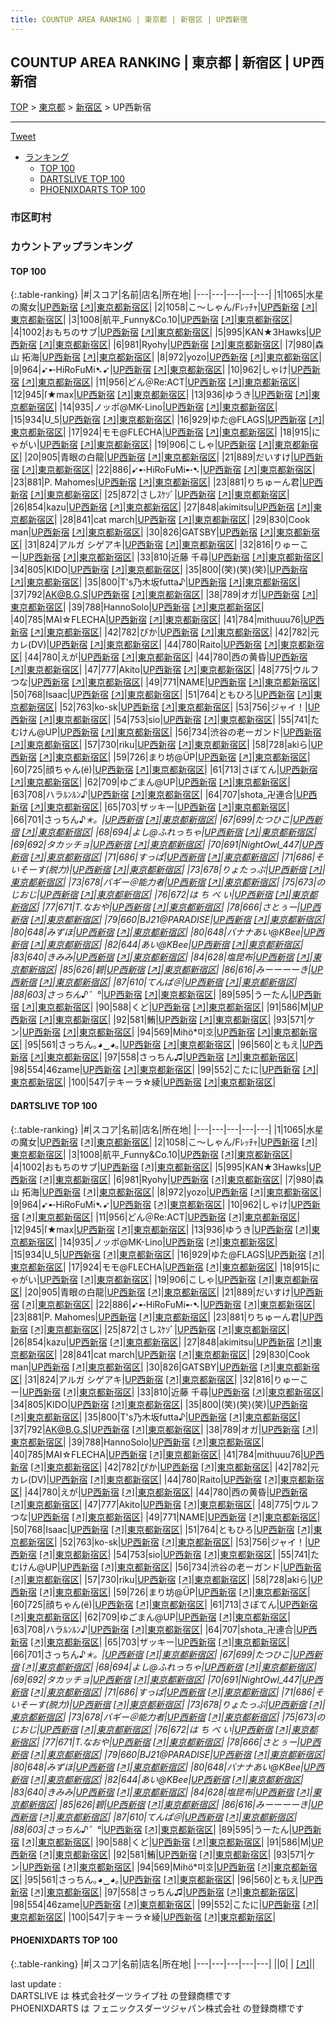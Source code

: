 ```yaml
---
title: COUNTUP AREA RANKING | 東京都 | 新宿区 | UP西新宿
---
```

## COUNTUP AREA RANKING | 東京都 | 新宿区 | UP西新宿

[TOP](/darts/rank/) > [東京都](/darts/rank/東京都/) > [新宿区](/darts/rank/東京都/新宿区/) > UP西新宿

___

<a href="https://twitter.com/share?ref_src=twsrc%5Etfw" data-text="COUNTUP AREA RANKING | 東京都新宿区UP西新宿" class="twitter-share-button" data-hashtags="DARTSLIVE,PHOENIXDARTS,darts,ダーツ" data-show-count="false">Tweet</a>

* [ランキング](#カウントアップランキング)
    * [TOP 100](#top-100)
    * [DARTSLIVE TOP 100](#dartslive-top-100)
    * [PHOENIXDARTS TOP 100](#phoenixdarts-top-100)

### 市区町村

<ul>

</ul>

### カウントアップランキング

#### TOP 100



{:.table-ranking}
|#|スコア|名前|店名|所在地|
|---|---|---|---|---|
|1|1065|<span class="rank-name-dl">水星の魔女</span>|<a href="/darts/rank/shops/d7ff486fbb2a3463f454cb89828a1cfe.html">UP西新宿</a> <a href="https://search.dartslive.com/jp/shop/d7ff486fbb2a3463f454cb89828a1cfe">[↗]</a>|<a href="/darts/rank/東京都/新宿区">東京都新宿区</a>|
|2|1058|<span class="rank-name-dl">こ〜しゃん/Fﾚｯﾁｬ</span>|<a href="/darts/rank/shops/d7ff486fbb2a3463f454cb89828a1cfe.html">UP西新宿</a> <a href="https://search.dartslive.com/jp/shop/d7ff486fbb2a3463f454cb89828a1cfe">[↗]</a>|<a href="/darts/rank/東京都/新宿区">東京都新宿区</a>|
|3|1008|<span class="rank-name-dl">航平_Funny&amp;Co.10</span>|<a href="/darts/rank/shops/d7ff486fbb2a3463f454cb89828a1cfe.html">UP西新宿</a> <a href="https://search.dartslive.com/jp/shop/d7ff486fbb2a3463f454cb89828a1cfe">[↗]</a>|<a href="/darts/rank/東京都/新宿区">東京都新宿区</a>|
|4|1002|<span class="rank-name-dl">おもちのサブ</span>|<a href="/darts/rank/shops/d7ff486fbb2a3463f454cb89828a1cfe.html">UP西新宿</a> <a href="https://search.dartslive.com/jp/shop/d7ff486fbb2a3463f454cb89828a1cfe">[↗]</a>|<a href="/darts/rank/東京都/新宿区">東京都新宿区</a>|
|5|995|<span class="rank-name-dl">KAN★3Hawks</span>|<a href="/darts/rank/shops/d7ff486fbb2a3463f454cb89828a1cfe.html">UP西新宿</a> <a href="https://search.dartslive.com/jp/shop/d7ff486fbb2a3463f454cb89828a1cfe">[↗]</a>|<a href="/darts/rank/東京都/新宿区">東京都新宿区</a>|
|6|981|<span class="rank-name-dl">Ryohy</span>|<a href="/darts/rank/shops/d7ff486fbb2a3463f454cb89828a1cfe.html">UP西新宿</a> <a href="https://search.dartslive.com/jp/shop/d7ff486fbb2a3463f454cb89828a1cfe">[↗]</a>|<a href="/darts/rank/東京都/新宿区">東京都新宿区</a>|
|7|980|<span class="rank-name-dl">森山 拓海</span>|<a href="/darts/rank/shops/d7ff486fbb2a3463f454cb89828a1cfe.html">UP西新宿</a> <a href="https://search.dartslive.com/jp/shop/d7ff486fbb2a3463f454cb89828a1cfe">[↗]</a>|<a href="/darts/rank/東京都/新宿区">東京都新宿区</a>|
|8|972|<span class="rank-name-dl">yozo</span>|<a href="/darts/rank/shops/d7ff486fbb2a3463f454cb89828a1cfe.html">UP西新宿</a> <a href="https://search.dartslive.com/jp/shop/d7ff486fbb2a3463f454cb89828a1cfe">[↗]</a>|<a href="/darts/rank/東京都/新宿区">東京都新宿区</a>|
|9|964|<span class="rank-name-dl">➹➸HiRoFuMi➷➹</span>|<a href="/darts/rank/shops/d7ff486fbb2a3463f454cb89828a1cfe.html">UP西新宿</a> <a href="https://search.dartslive.com/jp/shop/d7ff486fbb2a3463f454cb89828a1cfe">[↗]</a>|<a href="/darts/rank/東京都/新宿区">東京都新宿区</a>|
|10|962|<span class="rank-name-dl">しゃけ</span>|<a href="/darts/rank/shops/d7ff486fbb2a3463f454cb89828a1cfe.html">UP西新宿</a> <a href="https://search.dartslive.com/jp/shop/d7ff486fbb2a3463f454cb89828a1cfe">[↗]</a>|<a href="/darts/rank/東京都/新宿区">東京都新宿区</a>|
|11|956|<span class="rank-name-dl">どん＠Re:ACT</span>|<a href="/darts/rank/shops/d7ff486fbb2a3463f454cb89828a1cfe.html">UP西新宿</a> <a href="https://search.dartslive.com/jp/shop/d7ff486fbb2a3463f454cb89828a1cfe">[↗]</a>|<a href="/darts/rank/東京都/新宿区">東京都新宿区</a>|
|12|945|<span class="rank-name-dl">ſ★max</span>|<a href="/darts/rank/shops/d7ff486fbb2a3463f454cb89828a1cfe.html">UP西新宿</a> <a href="https://search.dartslive.com/jp/shop/d7ff486fbb2a3463f454cb89828a1cfe">[↗]</a>|<a href="/darts/rank/東京都/新宿区">東京都新宿区</a>|
|13|936|<span class="rank-name-dl">ゆうき</span>|<a href="/darts/rank/shops/d7ff486fbb2a3463f454cb89828a1cfe.html">UP西新宿</a> <a href="https://search.dartslive.com/jp/shop/d7ff486fbb2a3463f454cb89828a1cfe">[↗]</a>|<a href="/darts/rank/東京都/新宿区">東京都新宿区</a>|
|14|935|<span class="rank-name-dl">ノッポ@MK-Lino</span>|<a href="/darts/rank/shops/d7ff486fbb2a3463f454cb89828a1cfe.html">UP西新宿</a> <a href="https://search.dartslive.com/jp/shop/d7ff486fbb2a3463f454cb89828a1cfe">[↗]</a>|<a href="/darts/rank/東京都/新宿区">東京都新宿区</a>|
|15|934|<span class="rank-name-dl">U_5</span>|<a href="/darts/rank/shops/d7ff486fbb2a3463f454cb89828a1cfe.html">UP西新宿</a> <a href="https://search.dartslive.com/jp/shop/d7ff486fbb2a3463f454cb89828a1cfe">[↗]</a>|<a href="/darts/rank/東京都/新宿区">東京都新宿区</a>|
|16|929|<span class="rank-name-dl">ゆた@FLAGS</span>|<a href="/darts/rank/shops/d7ff486fbb2a3463f454cb89828a1cfe.html">UP西新宿</a> <a href="https://search.dartslive.com/jp/shop/d7ff486fbb2a3463f454cb89828a1cfe">[↗]</a>|<a href="/darts/rank/東京都/新宿区">東京都新宿区</a>|
|17|924|<span class="rank-name-dl">モモ@FLECHA</span>|<a href="/darts/rank/shops/d7ff486fbb2a3463f454cb89828a1cfe.html">UP西新宿</a> <a href="https://search.dartslive.com/jp/shop/d7ff486fbb2a3463f454cb89828a1cfe">[↗]</a>|<a href="/darts/rank/東京都/新宿区">東京都新宿区</a>|
|18|915|<span class="rank-name-dl">にゃがい</span>|<a href="/darts/rank/shops/d7ff486fbb2a3463f454cb89828a1cfe.html">UP西新宿</a> <a href="https://search.dartslive.com/jp/shop/d7ff486fbb2a3463f454cb89828a1cfe">[↗]</a>|<a href="/darts/rank/東京都/新宿区">東京都新宿区</a>|
|19|906|<span class="rank-name-dl">こしゃ</span>|<a href="/darts/rank/shops/d7ff486fbb2a3463f454cb89828a1cfe.html">UP西新宿</a> <a href="https://search.dartslive.com/jp/shop/d7ff486fbb2a3463f454cb89828a1cfe">[↗]</a>|<a href="/darts/rank/東京都/新宿区">東京都新宿区</a>|
|20|905|<span class="rank-name-dl">青眼の白龍</span>|<a href="/darts/rank/shops/d7ff486fbb2a3463f454cb89828a1cfe.html">UP西新宿</a> <a href="https://search.dartslive.com/jp/shop/d7ff486fbb2a3463f454cb89828a1cfe">[↗]</a>|<a href="/darts/rank/東京都/新宿区">東京都新宿区</a>|
|21|889|<span class="rank-name-dl">だいすけ</span>|<a href="/darts/rank/shops/d7ff486fbb2a3463f454cb89828a1cfe.html">UP西新宿</a> <a href="https://search.dartslive.com/jp/shop/d7ff486fbb2a3463f454cb89828a1cfe">[↗]</a>|<a href="/darts/rank/東京都/新宿区">東京都新宿区</a>|
|22|886|<span class="rank-name-dl">➹➸HiRoFuMi➸➷</span>|<a href="/darts/rank/shops/d7ff486fbb2a3463f454cb89828a1cfe.html">UP西新宿</a> <a href="https://search.dartslive.com/jp/shop/d7ff486fbb2a3463f454cb89828a1cfe">[↗]</a>|<a href="/darts/rank/東京都/新宿区">東京都新宿区</a>|
|23|881|<span class="rank-name-dl">P. Mahomes</span>|<a href="/darts/rank/shops/d7ff486fbb2a3463f454cb89828a1cfe.html">UP西新宿</a> <a href="https://search.dartslive.com/jp/shop/d7ff486fbb2a3463f454cb89828a1cfe">[↗]</a>|<a href="/darts/rank/東京都/新宿区">東京都新宿区</a>|
|23|881|<span class="rank-name-dl">りちゅーん君</span>|<a href="/darts/rank/shops/d7ff486fbb2a3463f454cb89828a1cfe.html">UP西新宿</a> <a href="https://search.dartslive.com/jp/shop/d7ff486fbb2a3463f454cb89828a1cfe">[↗]</a>|<a href="/darts/rank/東京都/新宿区">東京都新宿区</a>|
|25|872|<span class="rank-name-dl">さしｽｹｿﾞ</span>|<a href="/darts/rank/shops/d7ff486fbb2a3463f454cb89828a1cfe.html">UP西新宿</a> <a href="https://search.dartslive.com/jp/shop/d7ff486fbb2a3463f454cb89828a1cfe">[↗]</a>|<a href="/darts/rank/東京都/新宿区">東京都新宿区</a>|
|26|854|<span class="rank-name-dl">kazu</span>|<a href="/darts/rank/shops/d7ff486fbb2a3463f454cb89828a1cfe.html">UP西新宿</a> <a href="https://search.dartslive.com/jp/shop/d7ff486fbb2a3463f454cb89828a1cfe">[↗]</a>|<a href="/darts/rank/東京都/新宿区">東京都新宿区</a>|
|27|848|<span class="rank-name-dl">akimitsu</span>|<a href="/darts/rank/shops/d7ff486fbb2a3463f454cb89828a1cfe.html">UP西新宿</a> <a href="https://search.dartslive.com/jp/shop/d7ff486fbb2a3463f454cb89828a1cfe">[↗]</a>|<a href="/darts/rank/東京都/新宿区">東京都新宿区</a>|
|28|841|<span class="rank-name-dl">cat march</span>|<a href="/darts/rank/shops/d7ff486fbb2a3463f454cb89828a1cfe.html">UP西新宿</a> <a href="https://search.dartslive.com/jp/shop/d7ff486fbb2a3463f454cb89828a1cfe">[↗]</a>|<a href="/darts/rank/東京都/新宿区">東京都新宿区</a>|
|29|830|<span class="rank-name-dl">Cook man</span>|<a href="/darts/rank/shops/d7ff486fbb2a3463f454cb89828a1cfe.html">UP西新宿</a> <a href="https://search.dartslive.com/jp/shop/d7ff486fbb2a3463f454cb89828a1cfe">[↗]</a>|<a href="/darts/rank/東京都/新宿区">東京都新宿区</a>|
|30|826|<span class="rank-name-dl">GATSBY</span>|<a href="/darts/rank/shops/d7ff486fbb2a3463f454cb89828a1cfe.html">UP西新宿</a> <a href="https://search.dartslive.com/jp/shop/d7ff486fbb2a3463f454cb89828a1cfe">[↗]</a>|<a href="/darts/rank/東京都/新宿区">東京都新宿区</a>|
|31|824|<span class="rank-name-dl">アルガ シゲアキ</span>|<a href="/darts/rank/shops/d7ff486fbb2a3463f454cb89828a1cfe.html">UP西新宿</a> <a href="https://search.dartslive.com/jp/shop/d7ff486fbb2a3463f454cb89828a1cfe">[↗]</a>|<a href="/darts/rank/東京都/新宿区">東京都新宿区</a>|
|32|816|<span class="rank-name-dl">りゅーこー</span>|<a href="/darts/rank/shops/d7ff486fbb2a3463f454cb89828a1cfe.html">UP西新宿</a> <a href="https://search.dartslive.com/jp/shop/d7ff486fbb2a3463f454cb89828a1cfe">[↗]</a>|<a href="/darts/rank/東京都/新宿区">東京都新宿区</a>|
|33|810|<span class="rank-name-dl">近藤 千尋</span>|<a href="/darts/rank/shops/d7ff486fbb2a3463f454cb89828a1cfe.html">UP西新宿</a> <a href="https://search.dartslive.com/jp/shop/d7ff486fbb2a3463f454cb89828a1cfe">[↗]</a>|<a href="/darts/rank/東京都/新宿区">東京都新宿区</a>|
|34|805|<span class="rank-name-dl">KIDO</span>|<a href="/darts/rank/shops/d7ff486fbb2a3463f454cb89828a1cfe.html">UP西新宿</a> <a href="https://search.dartslive.com/jp/shop/d7ff486fbb2a3463f454cb89828a1cfe">[↗]</a>|<a href="/darts/rank/東京都/新宿区">東京都新宿区</a>|
|35|800|<span class="rank-name-dl">(笑)(笑)(笑)</span>|<a href="/darts/rank/shops/d7ff486fbb2a3463f454cb89828a1cfe.html">UP西新宿</a> <a href="https://search.dartslive.com/jp/shop/d7ff486fbb2a3463f454cb89828a1cfe">[↗]</a>|<a href="/darts/rank/東京都/新宿区">東京都新宿区</a>|
|35|800|<span class="rank-name-dl">T&#x27;s乃木坂futta♪</span>|<a href="/darts/rank/shops/d7ff486fbb2a3463f454cb89828a1cfe.html">UP西新宿</a> <a href="https://search.dartslive.com/jp/shop/d7ff486fbb2a3463f454cb89828a1cfe">[↗]</a>|<a href="/darts/rank/東京都/新宿区">東京都新宿区</a>|
|37|792|<span class="rank-name-dl">AK@B.G.S</span>|<a href="/darts/rank/shops/d7ff486fbb2a3463f454cb89828a1cfe.html">UP西新宿</a> <a href="https://search.dartslive.com/jp/shop/d7ff486fbb2a3463f454cb89828a1cfe">[↗]</a>|<a href="/darts/rank/東京都/新宿区">東京都新宿区</a>|
|38|789|<span class="rank-name-dl">オガ</span>|<a href="/darts/rank/shops/d7ff486fbb2a3463f454cb89828a1cfe.html">UP西新宿</a> <a href="https://search.dartslive.com/jp/shop/d7ff486fbb2a3463f454cb89828a1cfe">[↗]</a>|<a href="/darts/rank/東京都/新宿区">東京都新宿区</a>|
|39|788|<span class="rank-name-dl">HannoSolo</span>|<a href="/darts/rank/shops/d7ff486fbb2a3463f454cb89828a1cfe.html">UP西新宿</a> <a href="https://search.dartslive.com/jp/shop/d7ff486fbb2a3463f454cb89828a1cfe">[↗]</a>|<a href="/darts/rank/東京都/新宿区">東京都新宿区</a>|
|40|785|<span class="rank-name-dl">MAI☆FLECHA</span>|<a href="/darts/rank/shops/d7ff486fbb2a3463f454cb89828a1cfe.html">UP西新宿</a> <a href="https://search.dartslive.com/jp/shop/d7ff486fbb2a3463f454cb89828a1cfe">[↗]</a>|<a href="/darts/rank/東京都/新宿区">東京都新宿区</a>|
|41|784|<span class="rank-name-dl">mithuuu76</span>|<a href="/darts/rank/shops/d7ff486fbb2a3463f454cb89828a1cfe.html">UP西新宿</a> <a href="https://search.dartslive.com/jp/shop/d7ff486fbb2a3463f454cb89828a1cfe">[↗]</a>|<a href="/darts/rank/東京都/新宿区">東京都新宿区</a>|
|42|782|<span class="rank-name-dl">ぴか</span>|<a href="/darts/rank/shops/d7ff486fbb2a3463f454cb89828a1cfe.html">UP西新宿</a> <a href="https://search.dartslive.com/jp/shop/d7ff486fbb2a3463f454cb89828a1cfe">[↗]</a>|<a href="/darts/rank/東京都/新宿区">東京都新宿区</a>|
|42|782|<span class="rank-name-dl">元カレ(DV)</span>|<a href="/darts/rank/shops/d7ff486fbb2a3463f454cb89828a1cfe.html">UP西新宿</a> <a href="https://search.dartslive.com/jp/shop/d7ff486fbb2a3463f454cb89828a1cfe">[↗]</a>|<a href="/darts/rank/東京都/新宿区">東京都新宿区</a>|
|44|780|<span class="rank-name-dl">Raito</span>|<a href="/darts/rank/shops/d7ff486fbb2a3463f454cb89828a1cfe.html">UP西新宿</a> <a href="https://search.dartslive.com/jp/shop/d7ff486fbb2a3463f454cb89828a1cfe">[↗]</a>|<a href="/darts/rank/東京都/新宿区">東京都新宿区</a>|
|44|780|<span class="rank-name-dl">えが</span>|<a href="/darts/rank/shops/d7ff486fbb2a3463f454cb89828a1cfe.html">UP西新宿</a> <a href="https://search.dartslive.com/jp/shop/d7ff486fbb2a3463f454cb89828a1cfe">[↗]</a>|<a href="/darts/rank/東京都/新宿区">東京都新宿区</a>|
|44|780|<span class="rank-name-dl">西の黄昏</span>|<a href="/darts/rank/shops/d7ff486fbb2a3463f454cb89828a1cfe.html">UP西新宿</a> <a href="https://search.dartslive.com/jp/shop/d7ff486fbb2a3463f454cb89828a1cfe">[↗]</a>|<a href="/darts/rank/東京都/新宿区">東京都新宿区</a>|
|47|777|<span class="rank-name-dl">Akito</span>|<a href="/darts/rank/shops/d7ff486fbb2a3463f454cb89828a1cfe.html">UP西新宿</a> <a href="https://search.dartslive.com/jp/shop/d7ff486fbb2a3463f454cb89828a1cfe">[↗]</a>|<a href="/darts/rank/東京都/新宿区">東京都新宿区</a>|
|48|775|<span class="rank-name-dl">ウルフつな</span>|<a href="/darts/rank/shops/d7ff486fbb2a3463f454cb89828a1cfe.html">UP西新宿</a> <a href="https://search.dartslive.com/jp/shop/d7ff486fbb2a3463f454cb89828a1cfe">[↗]</a>|<a href="/darts/rank/東京都/新宿区">東京都新宿区</a>|
|49|771|<span class="rank-name-dl">NAME</span>|<a href="/darts/rank/shops/d7ff486fbb2a3463f454cb89828a1cfe.html">UP西新宿</a> <a href="https://search.dartslive.com/jp/shop/d7ff486fbb2a3463f454cb89828a1cfe">[↗]</a>|<a href="/darts/rank/東京都/新宿区">東京都新宿区</a>|
|50|768|<span class="rank-name-dl">Isaac</span>|<a href="/darts/rank/shops/d7ff486fbb2a3463f454cb89828a1cfe.html">UP西新宿</a> <a href="https://search.dartslive.com/jp/shop/d7ff486fbb2a3463f454cb89828a1cfe">[↗]</a>|<a href="/darts/rank/東京都/新宿区">東京都新宿区</a>|
|51|764|<span class="rank-name-dl">ともひろ</span>|<a href="/darts/rank/shops/d7ff486fbb2a3463f454cb89828a1cfe.html">UP西新宿</a> <a href="https://search.dartslive.com/jp/shop/d7ff486fbb2a3463f454cb89828a1cfe">[↗]</a>|<a href="/darts/rank/東京都/新宿区">東京都新宿区</a>|
|52|763|<span class="rank-name-dl">ko-sk</span>|<a href="/darts/rank/shops/d7ff486fbb2a3463f454cb89828a1cfe.html">UP西新宿</a> <a href="https://search.dartslive.com/jp/shop/d7ff486fbb2a3463f454cb89828a1cfe">[↗]</a>|<a href="/darts/rank/東京都/新宿区">東京都新宿区</a>|
|53|756|<span class="rank-name-dl">ジャイ！</span>|<a href="/darts/rank/shops/d7ff486fbb2a3463f454cb89828a1cfe.html">UP西新宿</a> <a href="https://search.dartslive.com/jp/shop/d7ff486fbb2a3463f454cb89828a1cfe">[↗]</a>|<a href="/darts/rank/東京都/新宿区">東京都新宿区</a>|
|54|753|<span class="rank-name-dl">sio</span>|<a href="/darts/rank/shops/d7ff486fbb2a3463f454cb89828a1cfe.html">UP西新宿</a> <a href="https://search.dartslive.com/jp/shop/d7ff486fbb2a3463f454cb89828a1cfe">[↗]</a>|<a href="/darts/rank/東京都/新宿区">東京都新宿区</a>|
|55|741|<span class="rank-name-dl">たむけん@UP</span>|<a href="/darts/rank/shops/d7ff486fbb2a3463f454cb89828a1cfe.html">UP西新宿</a> <a href="https://search.dartslive.com/jp/shop/d7ff486fbb2a3463f454cb89828a1cfe">[↗]</a>|<a href="/darts/rank/東京都/新宿区">東京都新宿区</a>|
|56|734|<span class="rank-name-dl">渋谷の老ーガンド</span>|<a href="/darts/rank/shops/d7ff486fbb2a3463f454cb89828a1cfe.html">UP西新宿</a> <a href="https://search.dartslive.com/jp/shop/d7ff486fbb2a3463f454cb89828a1cfe">[↗]</a>|<a href="/darts/rank/東京都/新宿区">東京都新宿区</a>|
|57|730|<span class="rank-name-dl">riku</span>|<a href="/darts/rank/shops/d7ff486fbb2a3463f454cb89828a1cfe.html">UP西新宿</a> <a href="https://search.dartslive.com/jp/shop/d7ff486fbb2a3463f454cb89828a1cfe">[↗]</a>|<a href="/darts/rank/東京都/新宿区">東京都新宿区</a>|
|58|728|<span class="rank-name-dl">akiら</span>|<a href="/darts/rank/shops/d7ff486fbb2a3463f454cb89828a1cfe.html">UP西新宿</a> <a href="https://search.dartslive.com/jp/shop/d7ff486fbb2a3463f454cb89828a1cfe">[↗]</a>|<a href="/darts/rank/東京都/新宿区">東京都新宿区</a>|
|59|726|<span class="rank-name-dl">まり坊@ÜP</span>|<a href="/darts/rank/shops/d7ff486fbb2a3463f454cb89828a1cfe.html">UP西新宿</a> <a href="https://search.dartslive.com/jp/shop/d7ff486fbb2a3463f454cb89828a1cfe">[↗]</a>|<a href="/darts/rank/東京都/新宿区">東京都新宿区</a>|
|60|725|<span class="rank-name-dl">顔ちゃん(ё)</span>|<a href="/darts/rank/shops/d7ff486fbb2a3463f454cb89828a1cfe.html">UP西新宿</a> <a href="https://search.dartslive.com/jp/shop/d7ff486fbb2a3463f454cb89828a1cfe">[↗]</a>|<a href="/darts/rank/東京都/新宿区">東京都新宿区</a>|
|61|713|<span class="rank-name-dl">さぼてん</span>|<a href="/darts/rank/shops/d7ff486fbb2a3463f454cb89828a1cfe.html">UP西新宿</a> <a href="https://search.dartslive.com/jp/shop/d7ff486fbb2a3463f454cb89828a1cfe">[↗]</a>|<a href="/darts/rank/東京都/新宿区">東京都新宿区</a>|
|62|709|<span class="rank-name-dl">ゆごまん@UP</span>|<a href="/darts/rank/shops/d7ff486fbb2a3463f454cb89828a1cfe.html">UP西新宿</a> <a href="https://search.dartslive.com/jp/shop/d7ff486fbb2a3463f454cb89828a1cfe">[↗]</a>|<a href="/darts/rank/東京都/新宿区">東京都新宿区</a>|
|63|708|<span class="rank-name-dl">ハラﾙﾝﾙﾝ♪</span>|<a href="/darts/rank/shops/d7ff486fbb2a3463f454cb89828a1cfe.html">UP西新宿</a> <a href="https://search.dartslive.com/jp/shop/d7ff486fbb2a3463f454cb89828a1cfe">[↗]</a>|<a href="/darts/rank/東京都/新宿区">東京都新宿区</a>|
|64|707|<span class="rank-name-dl">shota_卍連合</span>|<a href="/darts/rank/shops/d7ff486fbb2a3463f454cb89828a1cfe.html">UP西新宿</a> <a href="https://search.dartslive.com/jp/shop/d7ff486fbb2a3463f454cb89828a1cfe">[↗]</a>|<a href="/darts/rank/東京都/新宿区">東京都新宿区</a>|
|65|703|<span class="rank-name-dl">ザッキー</span>|<a href="/darts/rank/shops/d7ff486fbb2a3463f454cb89828a1cfe.html">UP西新宿</a> <a href="https://search.dartslive.com/jp/shop/d7ff486fbb2a3463f454cb89828a1cfe">[↗]</a>|<a href="/darts/rank/東京都/新宿区">東京都新宿区</a>|
|66|701|<span class="rank-name-dl">さっちん♪*✭。</span>|<a href="/darts/rank/shops/d7ff486fbb2a3463f454cb89828a1cfe.html">UP西新宿</a> <a href="https://search.dartslive.com/jp/shop/d7ff486fbb2a3463f454cb89828a1cfe">[↗]</a>|<a href="/darts/rank/東京都/新宿区">東京都新宿区</a>|
|67|699|<span class="rank-name-dl">たつひこ</span>|<a href="/darts/rank/shops/d7ff486fbb2a3463f454cb89828a1cfe.html">UP西新宿</a> <a href="https://search.dartslive.com/jp/shop/d7ff486fbb2a3463f454cb89828a1cfe">[↗]</a>|<a href="/darts/rank/東京都/新宿区">東京都新宿区</a>|
|68|694|<span class="rank-name-dl">よし@ふれっちゃ</span>|<a href="/darts/rank/shops/d7ff486fbb2a3463f454cb89828a1cfe.html">UP西新宿</a> <a href="https://search.dartslive.com/jp/shop/d7ff486fbb2a3463f454cb89828a1cfe">[↗]</a>|<a href="/darts/rank/東京都/新宿区">東京都新宿区</a>|
|69|692|<span class="rank-name-dl">タカッチョ</span>|<a href="/darts/rank/shops/d7ff486fbb2a3463f454cb89828a1cfe.html">UP西新宿</a> <a href="https://search.dartslive.com/jp/shop/d7ff486fbb2a3463f454cb89828a1cfe">[↗]</a>|<a href="/darts/rank/東京都/新宿区">東京都新宿区</a>|
|70|691|<span class="rank-name-dl">NightOwl_447</span>|<a href="/darts/rank/shops/d7ff486fbb2a3463f454cb89828a1cfe.html">UP西新宿</a> <a href="https://search.dartslive.com/jp/shop/d7ff486fbb2a3463f454cb89828a1cfe">[↗]</a>|<a href="/darts/rank/東京都/新宿区">東京都新宿区</a>|
|71|686|<span class="rank-name-dl">すっぱ</span>|<a href="/darts/rank/shops/d7ff486fbb2a3463f454cb89828a1cfe.html">UP西新宿</a> <a href="https://search.dartslive.com/jp/shop/d7ff486fbb2a3463f454cb89828a1cfe">[↗]</a>|<a href="/darts/rank/東京都/新宿区">東京都新宿区</a>|
|71|686|<span class="rank-name-dl">そいそーす(脱力)</span>|<a href="/darts/rank/shops/d7ff486fbb2a3463f454cb89828a1cfe.html">UP西新宿</a> <a href="https://search.dartslive.com/jp/shop/d7ff486fbb2a3463f454cb89828a1cfe">[↗]</a>|<a href="/darts/rank/東京都/新宿区">東京都新宿区</a>|
|73|678|<span class="rank-name-dl">りょたっぷ</span>|<a href="/darts/rank/shops/d7ff486fbb2a3463f454cb89828a1cfe.html">UP西新宿</a> <a href="https://search.dartslive.com/jp/shop/d7ff486fbb2a3463f454cb89828a1cfe">[↗]</a>|<a href="/darts/rank/東京都/新宿区">東京都新宿区</a>|
|73|678|<span class="rank-name-dl">バギー＠能力者</span>|<a href="/darts/rank/shops/d7ff486fbb2a3463f454cb89828a1cfe.html">UP西新宿</a> <a href="https://search.dartslive.com/jp/shop/d7ff486fbb2a3463f454cb89828a1cfe">[↗]</a>|<a href="/darts/rank/東京都/新宿区">東京都新宿区</a>|
|75|673|<span class="rank-name-dl">のじおじ</span>|<a href="/darts/rank/shops/d7ff486fbb2a3463f454cb89828a1cfe.html">UP西新宿</a> <a href="https://search.dartslive.com/jp/shop/d7ff486fbb2a3463f454cb89828a1cfe">[↗]</a>|<a href="/darts/rank/東京都/新宿区">東京都新宿区</a>|
|76|672|<span class="rank-name-dl">は ち べ い</span>|<a href="/darts/rank/shops/d7ff486fbb2a3463f454cb89828a1cfe.html">UP西新宿</a> <a href="https://search.dartslive.com/jp/shop/d7ff486fbb2a3463f454cb89828a1cfe">[↗]</a>|<a href="/darts/rank/東京都/新宿区">東京都新宿区</a>|
|77|671|<span class="rank-name-dl">T.なおや</span>|<a href="/darts/rank/shops/d7ff486fbb2a3463f454cb89828a1cfe.html">UP西新宿</a> <a href="https://search.dartslive.com/jp/shop/d7ff486fbb2a3463f454cb89828a1cfe">[↗]</a>|<a href="/darts/rank/東京都/新宿区">東京都新宿区</a>|
|78|666|<span class="rank-name-dl">さとぅー</span>|<a href="/darts/rank/shops/d7ff486fbb2a3463f454cb89828a1cfe.html">UP西新宿</a> <a href="https://search.dartslive.com/jp/shop/d7ff486fbb2a3463f454cb89828a1cfe">[↗]</a>|<a href="/darts/rank/東京都/新宿区">東京都新宿区</a>|
|79|660|<span class="rank-name-dl">BJ21@PARADISE</span>|<a href="/darts/rank/shops/d7ff486fbb2a3463f454cb89828a1cfe.html">UP西新宿</a> <a href="https://search.dartslive.com/jp/shop/d7ff486fbb2a3463f454cb89828a1cfe">[↗]</a>|<a href="/darts/rank/東京都/新宿区">東京都新宿区</a>|
|80|648|<span class="rank-name-dl">みずほ</span>|<a href="/darts/rank/shops/d7ff486fbb2a3463f454cb89828a1cfe.html">UP西新宿</a> <a href="https://search.dartslive.com/jp/shop/d7ff486fbb2a3463f454cb89828a1cfe">[↗]</a>|<a href="/darts/rank/東京都/新宿区">東京都新宿区</a>|
|80|648|<span class="rank-name-dl">バナナあい@KBee</span>|<a href="/darts/rank/shops/d7ff486fbb2a3463f454cb89828a1cfe.html">UP西新宿</a> <a href="https://search.dartslive.com/jp/shop/d7ff486fbb2a3463f454cb89828a1cfe">[↗]</a>|<a href="/darts/rank/東京都/新宿区">東京都新宿区</a>|
|82|644|<span class="rank-name-dl">あい@KBee</span>|<a href="/darts/rank/shops/d7ff486fbb2a3463f454cb89828a1cfe.html">UP西新宿</a> <a href="https://search.dartslive.com/jp/shop/d7ff486fbb2a3463f454cb89828a1cfe">[↗]</a>|<a href="/darts/rank/東京都/新宿区">東京都新宿区</a>|
|83|640|<span class="rank-name-dl">きみみ</span>|<a href="/darts/rank/shops/d7ff486fbb2a3463f454cb89828a1cfe.html">UP西新宿</a> <a href="https://search.dartslive.com/jp/shop/d7ff486fbb2a3463f454cb89828a1cfe">[↗]</a>|<a href="/darts/rank/東京都/新宿区">東京都新宿区</a>|
|84|628|<span class="rank-name-dl">塩昆布</span>|<a href="/darts/rank/shops/d7ff486fbb2a3463f454cb89828a1cfe.html">UP西新宿</a> <a href="https://search.dartslive.com/jp/shop/d7ff486fbb2a3463f454cb89828a1cfe">[↗]</a>|<a href="/darts/rank/東京都/新宿区">東京都新宿区</a>|
|85|626|<span class="rank-name-dl">碧</span>|<a href="/darts/rank/shops/d7ff486fbb2a3463f454cb89828a1cfe.html">UP西新宿</a> <a href="https://search.dartslive.com/jp/shop/d7ff486fbb2a3463f454cb89828a1cfe">[↗]</a>|<a href="/darts/rank/東京都/新宿区">東京都新宿区</a>|
|86|616|<span class="rank-name-dl">みーーーーき</span>|<a href="/darts/rank/shops/d7ff486fbb2a3463f454cb89828a1cfe.html">UP西新宿</a> <a href="https://search.dartslive.com/jp/shop/d7ff486fbb2a3463f454cb89828a1cfe">[↗]</a>|<a href="/darts/rank/東京都/新宿区">東京都新宿区</a>|
|87|610|<span class="rank-name-dl">てんぱ＠</span>|<a href="/darts/rank/shops/d7ff486fbb2a3463f454cb89828a1cfe.html">UP西新宿</a> <a href="https://search.dartslive.com/jp/shop/d7ff486fbb2a3463f454cb89828a1cfe">[↗]</a>|<a href="/darts/rank/東京都/新宿区">東京都新宿区</a>|
|88|603|<span class="rank-name-dl">さっちん♪゜°*</span>|<a href="/darts/rank/shops/d7ff486fbb2a3463f454cb89828a1cfe.html">UP西新宿</a> <a href="https://search.dartslive.com/jp/shop/d7ff486fbb2a3463f454cb89828a1cfe">[↗]</a>|<a href="/darts/rank/東京都/新宿区">東京都新宿区</a>|
|89|595|<span class="rank-name-dl">うーたん</span>|<a href="/darts/rank/shops/d7ff486fbb2a3463f454cb89828a1cfe.html">UP西新宿</a> <a href="https://search.dartslive.com/jp/shop/d7ff486fbb2a3463f454cb89828a1cfe">[↗]</a>|<a href="/darts/rank/東京都/新宿区">東京都新宿区</a>|
|90|588|<span class="rank-name-dl">くど</span>|<a href="/darts/rank/shops/d7ff486fbb2a3463f454cb89828a1cfe.html">UP西新宿</a> <a href="https://search.dartslive.com/jp/shop/d7ff486fbb2a3463f454cb89828a1cfe">[↗]</a>|<a href="/darts/rank/東京都/新宿区">東京都新宿区</a>|
|91|586|<span class="rank-name-dl">M</span>|<a href="/darts/rank/shops/d7ff486fbb2a3463f454cb89828a1cfe.html">UP西新宿</a> <a href="https://search.dartslive.com/jp/shop/d7ff486fbb2a3463f454cb89828a1cfe">[↗]</a>|<a href="/darts/rank/東京都/新宿区">東京都新宿区</a>|
|92|581|<span class="rank-name-dl">鮪</span>|<a href="/darts/rank/shops/d7ff486fbb2a3463f454cb89828a1cfe.html">UP西新宿</a> <a href="https://search.dartslive.com/jp/shop/d7ff486fbb2a3463f454cb89828a1cfe">[↗]</a>|<a href="/darts/rank/東京都/新宿区">東京都新宿区</a>|
|93|571|<span class="rank-name-dl">ケン</span>|<a href="/darts/rank/shops/d7ff486fbb2a3463f454cb89828a1cfe.html">UP西新宿</a> <a href="https://search.dartslive.com/jp/shop/d7ff486fbb2a3463f454cb89828a1cfe">[↗]</a>|<a href="/darts/rank/東京都/新宿区">東京都新宿区</a>|
|94|569|<span class="rank-name-dl">Mihö*미호</span>|<a href="/darts/rank/shops/d7ff486fbb2a3463f454cb89828a1cfe.html">UP西新宿</a> <a href="https://search.dartslive.com/jp/shop/d7ff486fbb2a3463f454cb89828a1cfe">[↗]</a>|<a href="/darts/rank/東京都/新宿区">東京都新宿区</a>|
|95|561|<span class="rank-name-dl">さっちん｡◕‿◕｡</span>|<a href="/darts/rank/shops/d7ff486fbb2a3463f454cb89828a1cfe.html">UP西新宿</a> <a href="https://search.dartslive.com/jp/shop/d7ff486fbb2a3463f454cb89828a1cfe">[↗]</a>|<a href="/darts/rank/東京都/新宿区">東京都新宿区</a>|
|96|560|<span class="rank-name-dl">ともえ</span>|<a href="/darts/rank/shops/d7ff486fbb2a3463f454cb89828a1cfe.html">UP西新宿</a> <a href="https://search.dartslive.com/jp/shop/d7ff486fbb2a3463f454cb89828a1cfe">[↗]</a>|<a href="/darts/rank/東京都/新宿区">東京都新宿区</a>|
|97|558|<span class="rank-name-dl">さっちん♫</span>|<a href="/darts/rank/shops/d7ff486fbb2a3463f454cb89828a1cfe.html">UP西新宿</a> <a href="https://search.dartslive.com/jp/shop/d7ff486fbb2a3463f454cb89828a1cfe">[↗]</a>|<a href="/darts/rank/東京都/新宿区">東京都新宿区</a>|
|98|554|<span class="rank-name-dl">46zame</span>|<a href="/darts/rank/shops/d7ff486fbb2a3463f454cb89828a1cfe.html">UP西新宿</a> <a href="https://search.dartslive.com/jp/shop/d7ff486fbb2a3463f454cb89828a1cfe">[↗]</a>|<a href="/darts/rank/東京都/新宿区">東京都新宿区</a>|
|99|552|<span class="rank-name-dl">こたに</span>|<a href="/darts/rank/shops/d7ff486fbb2a3463f454cb89828a1cfe.html">UP西新宿</a> <a href="https://search.dartslive.com/jp/shop/d7ff486fbb2a3463f454cb89828a1cfe">[↗]</a>|<a href="/darts/rank/東京都/新宿区">東京都新宿区</a>|
|100|547|<span class="rank-name-dl">テキーラ☆綾</span>|<a href="/darts/rank/shops/d7ff486fbb2a3463f454cb89828a1cfe.html">UP西新宿</a> <a href="https://search.dartslive.com/jp/shop/d7ff486fbb2a3463f454cb89828a1cfe">[↗]</a>|<a href="/darts/rank/東京都/新宿区">東京都新宿区</a>|


#### DARTSLIVE TOP 100



{:.table-ranking}
|#|スコア|名前|店名|所在地|
|---|---|---|---|---|
|1|1065|<span class="rank-name-dl">水星の魔女</span>|<a href="/darts/rank/shops/d7ff486fbb2a3463f454cb89828a1cfe.html">UP西新宿</a> <a href="https://search.dartslive.com/jp/shop/d7ff486fbb2a3463f454cb89828a1cfe">[↗]</a>|<a href="/darts/rank/東京都/新宿区">東京都新宿区</a>|
|2|1058|<span class="rank-name-dl">こ〜しゃん/Fﾚｯﾁｬ</span>|<a href="/darts/rank/shops/d7ff486fbb2a3463f454cb89828a1cfe.html">UP西新宿</a> <a href="https://search.dartslive.com/jp/shop/d7ff486fbb2a3463f454cb89828a1cfe">[↗]</a>|<a href="/darts/rank/東京都/新宿区">東京都新宿区</a>|
|3|1008|<span class="rank-name-dl">航平_Funny&amp;Co.10</span>|<a href="/darts/rank/shops/d7ff486fbb2a3463f454cb89828a1cfe.html">UP西新宿</a> <a href="https://search.dartslive.com/jp/shop/d7ff486fbb2a3463f454cb89828a1cfe">[↗]</a>|<a href="/darts/rank/東京都/新宿区">東京都新宿区</a>|
|4|1002|<span class="rank-name-dl">おもちのサブ</span>|<a href="/darts/rank/shops/d7ff486fbb2a3463f454cb89828a1cfe.html">UP西新宿</a> <a href="https://search.dartslive.com/jp/shop/d7ff486fbb2a3463f454cb89828a1cfe">[↗]</a>|<a href="/darts/rank/東京都/新宿区">東京都新宿区</a>|
|5|995|<span class="rank-name-dl">KAN★3Hawks</span>|<a href="/darts/rank/shops/d7ff486fbb2a3463f454cb89828a1cfe.html">UP西新宿</a> <a href="https://search.dartslive.com/jp/shop/d7ff486fbb2a3463f454cb89828a1cfe">[↗]</a>|<a href="/darts/rank/東京都/新宿区">東京都新宿区</a>|
|6|981|<span class="rank-name-dl">Ryohy</span>|<a href="/darts/rank/shops/d7ff486fbb2a3463f454cb89828a1cfe.html">UP西新宿</a> <a href="https://search.dartslive.com/jp/shop/d7ff486fbb2a3463f454cb89828a1cfe">[↗]</a>|<a href="/darts/rank/東京都/新宿区">東京都新宿区</a>|
|7|980|<span class="rank-name-dl">森山 拓海</span>|<a href="/darts/rank/shops/d7ff486fbb2a3463f454cb89828a1cfe.html">UP西新宿</a> <a href="https://search.dartslive.com/jp/shop/d7ff486fbb2a3463f454cb89828a1cfe">[↗]</a>|<a href="/darts/rank/東京都/新宿区">東京都新宿区</a>|
|8|972|<span class="rank-name-dl">yozo</span>|<a href="/darts/rank/shops/d7ff486fbb2a3463f454cb89828a1cfe.html">UP西新宿</a> <a href="https://search.dartslive.com/jp/shop/d7ff486fbb2a3463f454cb89828a1cfe">[↗]</a>|<a href="/darts/rank/東京都/新宿区">東京都新宿区</a>|
|9|964|<span class="rank-name-dl">➹➸HiRoFuMi➷➹</span>|<a href="/darts/rank/shops/d7ff486fbb2a3463f454cb89828a1cfe.html">UP西新宿</a> <a href="https://search.dartslive.com/jp/shop/d7ff486fbb2a3463f454cb89828a1cfe">[↗]</a>|<a href="/darts/rank/東京都/新宿区">東京都新宿区</a>|
|10|962|<span class="rank-name-dl">しゃけ</span>|<a href="/darts/rank/shops/d7ff486fbb2a3463f454cb89828a1cfe.html">UP西新宿</a> <a href="https://search.dartslive.com/jp/shop/d7ff486fbb2a3463f454cb89828a1cfe">[↗]</a>|<a href="/darts/rank/東京都/新宿区">東京都新宿区</a>|
|11|956|<span class="rank-name-dl">どん＠Re:ACT</span>|<a href="/darts/rank/shops/d7ff486fbb2a3463f454cb89828a1cfe.html">UP西新宿</a> <a href="https://search.dartslive.com/jp/shop/d7ff486fbb2a3463f454cb89828a1cfe">[↗]</a>|<a href="/darts/rank/東京都/新宿区">東京都新宿区</a>|
|12|945|<span class="rank-name-dl">ſ★max</span>|<a href="/darts/rank/shops/d7ff486fbb2a3463f454cb89828a1cfe.html">UP西新宿</a> <a href="https://search.dartslive.com/jp/shop/d7ff486fbb2a3463f454cb89828a1cfe">[↗]</a>|<a href="/darts/rank/東京都/新宿区">東京都新宿区</a>|
|13|936|<span class="rank-name-dl">ゆうき</span>|<a href="/darts/rank/shops/d7ff486fbb2a3463f454cb89828a1cfe.html">UP西新宿</a> <a href="https://search.dartslive.com/jp/shop/d7ff486fbb2a3463f454cb89828a1cfe">[↗]</a>|<a href="/darts/rank/東京都/新宿区">東京都新宿区</a>|
|14|935|<span class="rank-name-dl">ノッポ@MK-Lino</span>|<a href="/darts/rank/shops/d7ff486fbb2a3463f454cb89828a1cfe.html">UP西新宿</a> <a href="https://search.dartslive.com/jp/shop/d7ff486fbb2a3463f454cb89828a1cfe">[↗]</a>|<a href="/darts/rank/東京都/新宿区">東京都新宿区</a>|
|15|934|<span class="rank-name-dl">U_5</span>|<a href="/darts/rank/shops/d7ff486fbb2a3463f454cb89828a1cfe.html">UP西新宿</a> <a href="https://search.dartslive.com/jp/shop/d7ff486fbb2a3463f454cb89828a1cfe">[↗]</a>|<a href="/darts/rank/東京都/新宿区">東京都新宿区</a>|
|16|929|<span class="rank-name-dl">ゆた@FLAGS</span>|<a href="/darts/rank/shops/d7ff486fbb2a3463f454cb89828a1cfe.html">UP西新宿</a> <a href="https://search.dartslive.com/jp/shop/d7ff486fbb2a3463f454cb89828a1cfe">[↗]</a>|<a href="/darts/rank/東京都/新宿区">東京都新宿区</a>|
|17|924|<span class="rank-name-dl">モモ@FLECHA</span>|<a href="/darts/rank/shops/d7ff486fbb2a3463f454cb89828a1cfe.html">UP西新宿</a> <a href="https://search.dartslive.com/jp/shop/d7ff486fbb2a3463f454cb89828a1cfe">[↗]</a>|<a href="/darts/rank/東京都/新宿区">東京都新宿区</a>|
|18|915|<span class="rank-name-dl">にゃがい</span>|<a href="/darts/rank/shops/d7ff486fbb2a3463f454cb89828a1cfe.html">UP西新宿</a> <a href="https://search.dartslive.com/jp/shop/d7ff486fbb2a3463f454cb89828a1cfe">[↗]</a>|<a href="/darts/rank/東京都/新宿区">東京都新宿区</a>|
|19|906|<span class="rank-name-dl">こしゃ</span>|<a href="/darts/rank/shops/d7ff486fbb2a3463f454cb89828a1cfe.html">UP西新宿</a> <a href="https://search.dartslive.com/jp/shop/d7ff486fbb2a3463f454cb89828a1cfe">[↗]</a>|<a href="/darts/rank/東京都/新宿区">東京都新宿区</a>|
|20|905|<span class="rank-name-dl">青眼の白龍</span>|<a href="/darts/rank/shops/d7ff486fbb2a3463f454cb89828a1cfe.html">UP西新宿</a> <a href="https://search.dartslive.com/jp/shop/d7ff486fbb2a3463f454cb89828a1cfe">[↗]</a>|<a href="/darts/rank/東京都/新宿区">東京都新宿区</a>|
|21|889|<span class="rank-name-dl">だいすけ</span>|<a href="/darts/rank/shops/d7ff486fbb2a3463f454cb89828a1cfe.html">UP西新宿</a> <a href="https://search.dartslive.com/jp/shop/d7ff486fbb2a3463f454cb89828a1cfe">[↗]</a>|<a href="/darts/rank/東京都/新宿区">東京都新宿区</a>|
|22|886|<span class="rank-name-dl">➹➸HiRoFuMi➸➷</span>|<a href="/darts/rank/shops/d7ff486fbb2a3463f454cb89828a1cfe.html">UP西新宿</a> <a href="https://search.dartslive.com/jp/shop/d7ff486fbb2a3463f454cb89828a1cfe">[↗]</a>|<a href="/darts/rank/東京都/新宿区">東京都新宿区</a>|
|23|881|<span class="rank-name-dl">P. Mahomes</span>|<a href="/darts/rank/shops/d7ff486fbb2a3463f454cb89828a1cfe.html">UP西新宿</a> <a href="https://search.dartslive.com/jp/shop/d7ff486fbb2a3463f454cb89828a1cfe">[↗]</a>|<a href="/darts/rank/東京都/新宿区">東京都新宿区</a>|
|23|881|<span class="rank-name-dl">りちゅーん君</span>|<a href="/darts/rank/shops/d7ff486fbb2a3463f454cb89828a1cfe.html">UP西新宿</a> <a href="https://search.dartslive.com/jp/shop/d7ff486fbb2a3463f454cb89828a1cfe">[↗]</a>|<a href="/darts/rank/東京都/新宿区">東京都新宿区</a>|
|25|872|<span class="rank-name-dl">さしｽｹｿﾞ</span>|<a href="/darts/rank/shops/d7ff486fbb2a3463f454cb89828a1cfe.html">UP西新宿</a> <a href="https://search.dartslive.com/jp/shop/d7ff486fbb2a3463f454cb89828a1cfe">[↗]</a>|<a href="/darts/rank/東京都/新宿区">東京都新宿区</a>|
|26|854|<span class="rank-name-dl">kazu</span>|<a href="/darts/rank/shops/d7ff486fbb2a3463f454cb89828a1cfe.html">UP西新宿</a> <a href="https://search.dartslive.com/jp/shop/d7ff486fbb2a3463f454cb89828a1cfe">[↗]</a>|<a href="/darts/rank/東京都/新宿区">東京都新宿区</a>|
|27|848|<span class="rank-name-dl">akimitsu</span>|<a href="/darts/rank/shops/d7ff486fbb2a3463f454cb89828a1cfe.html">UP西新宿</a> <a href="https://search.dartslive.com/jp/shop/d7ff486fbb2a3463f454cb89828a1cfe">[↗]</a>|<a href="/darts/rank/東京都/新宿区">東京都新宿区</a>|
|28|841|<span class="rank-name-dl">cat march</span>|<a href="/darts/rank/shops/d7ff486fbb2a3463f454cb89828a1cfe.html">UP西新宿</a> <a href="https://search.dartslive.com/jp/shop/d7ff486fbb2a3463f454cb89828a1cfe">[↗]</a>|<a href="/darts/rank/東京都/新宿区">東京都新宿区</a>|
|29|830|<span class="rank-name-dl">Cook man</span>|<a href="/darts/rank/shops/d7ff486fbb2a3463f454cb89828a1cfe.html">UP西新宿</a> <a href="https://search.dartslive.com/jp/shop/d7ff486fbb2a3463f454cb89828a1cfe">[↗]</a>|<a href="/darts/rank/東京都/新宿区">東京都新宿区</a>|
|30|826|<span class="rank-name-dl">GATSBY</span>|<a href="/darts/rank/shops/d7ff486fbb2a3463f454cb89828a1cfe.html">UP西新宿</a> <a href="https://search.dartslive.com/jp/shop/d7ff486fbb2a3463f454cb89828a1cfe">[↗]</a>|<a href="/darts/rank/東京都/新宿区">東京都新宿区</a>|
|31|824|<span class="rank-name-dl">アルガ シゲアキ</span>|<a href="/darts/rank/shops/d7ff486fbb2a3463f454cb89828a1cfe.html">UP西新宿</a> <a href="https://search.dartslive.com/jp/shop/d7ff486fbb2a3463f454cb89828a1cfe">[↗]</a>|<a href="/darts/rank/東京都/新宿区">東京都新宿区</a>|
|32|816|<span class="rank-name-dl">りゅーこー</span>|<a href="/darts/rank/shops/d7ff486fbb2a3463f454cb89828a1cfe.html">UP西新宿</a> <a href="https://search.dartslive.com/jp/shop/d7ff486fbb2a3463f454cb89828a1cfe">[↗]</a>|<a href="/darts/rank/東京都/新宿区">東京都新宿区</a>|
|33|810|<span class="rank-name-dl">近藤 千尋</span>|<a href="/darts/rank/shops/d7ff486fbb2a3463f454cb89828a1cfe.html">UP西新宿</a> <a href="https://search.dartslive.com/jp/shop/d7ff486fbb2a3463f454cb89828a1cfe">[↗]</a>|<a href="/darts/rank/東京都/新宿区">東京都新宿区</a>|
|34|805|<span class="rank-name-dl">KIDO</span>|<a href="/darts/rank/shops/d7ff486fbb2a3463f454cb89828a1cfe.html">UP西新宿</a> <a href="https://search.dartslive.com/jp/shop/d7ff486fbb2a3463f454cb89828a1cfe">[↗]</a>|<a href="/darts/rank/東京都/新宿区">東京都新宿区</a>|
|35|800|<span class="rank-name-dl">(笑)(笑)(笑)</span>|<a href="/darts/rank/shops/d7ff486fbb2a3463f454cb89828a1cfe.html">UP西新宿</a> <a href="https://search.dartslive.com/jp/shop/d7ff486fbb2a3463f454cb89828a1cfe">[↗]</a>|<a href="/darts/rank/東京都/新宿区">東京都新宿区</a>|
|35|800|<span class="rank-name-dl">T&#x27;s乃木坂futta♪</span>|<a href="/darts/rank/shops/d7ff486fbb2a3463f454cb89828a1cfe.html">UP西新宿</a> <a href="https://search.dartslive.com/jp/shop/d7ff486fbb2a3463f454cb89828a1cfe">[↗]</a>|<a href="/darts/rank/東京都/新宿区">東京都新宿区</a>|
|37|792|<span class="rank-name-dl">AK@B.G.S</span>|<a href="/darts/rank/shops/d7ff486fbb2a3463f454cb89828a1cfe.html">UP西新宿</a> <a href="https://search.dartslive.com/jp/shop/d7ff486fbb2a3463f454cb89828a1cfe">[↗]</a>|<a href="/darts/rank/東京都/新宿区">東京都新宿区</a>|
|38|789|<span class="rank-name-dl">オガ</span>|<a href="/darts/rank/shops/d7ff486fbb2a3463f454cb89828a1cfe.html">UP西新宿</a> <a href="https://search.dartslive.com/jp/shop/d7ff486fbb2a3463f454cb89828a1cfe">[↗]</a>|<a href="/darts/rank/東京都/新宿区">東京都新宿区</a>|
|39|788|<span class="rank-name-dl">HannoSolo</span>|<a href="/darts/rank/shops/d7ff486fbb2a3463f454cb89828a1cfe.html">UP西新宿</a> <a href="https://search.dartslive.com/jp/shop/d7ff486fbb2a3463f454cb89828a1cfe">[↗]</a>|<a href="/darts/rank/東京都/新宿区">東京都新宿区</a>|
|40|785|<span class="rank-name-dl">MAI☆FLECHA</span>|<a href="/darts/rank/shops/d7ff486fbb2a3463f454cb89828a1cfe.html">UP西新宿</a> <a href="https://search.dartslive.com/jp/shop/d7ff486fbb2a3463f454cb89828a1cfe">[↗]</a>|<a href="/darts/rank/東京都/新宿区">東京都新宿区</a>|
|41|784|<span class="rank-name-dl">mithuuu76</span>|<a href="/darts/rank/shops/d7ff486fbb2a3463f454cb89828a1cfe.html">UP西新宿</a> <a href="https://search.dartslive.com/jp/shop/d7ff486fbb2a3463f454cb89828a1cfe">[↗]</a>|<a href="/darts/rank/東京都/新宿区">東京都新宿区</a>|
|42|782|<span class="rank-name-dl">ぴか</span>|<a href="/darts/rank/shops/d7ff486fbb2a3463f454cb89828a1cfe.html">UP西新宿</a> <a href="https://search.dartslive.com/jp/shop/d7ff486fbb2a3463f454cb89828a1cfe">[↗]</a>|<a href="/darts/rank/東京都/新宿区">東京都新宿区</a>|
|42|782|<span class="rank-name-dl">元カレ(DV)</span>|<a href="/darts/rank/shops/d7ff486fbb2a3463f454cb89828a1cfe.html">UP西新宿</a> <a href="https://search.dartslive.com/jp/shop/d7ff486fbb2a3463f454cb89828a1cfe">[↗]</a>|<a href="/darts/rank/東京都/新宿区">東京都新宿区</a>|
|44|780|<span class="rank-name-dl">Raito</span>|<a href="/darts/rank/shops/d7ff486fbb2a3463f454cb89828a1cfe.html">UP西新宿</a> <a href="https://search.dartslive.com/jp/shop/d7ff486fbb2a3463f454cb89828a1cfe">[↗]</a>|<a href="/darts/rank/東京都/新宿区">東京都新宿区</a>|
|44|780|<span class="rank-name-dl">えが</span>|<a href="/darts/rank/shops/d7ff486fbb2a3463f454cb89828a1cfe.html">UP西新宿</a> <a href="https://search.dartslive.com/jp/shop/d7ff486fbb2a3463f454cb89828a1cfe">[↗]</a>|<a href="/darts/rank/東京都/新宿区">東京都新宿区</a>|
|44|780|<span class="rank-name-dl">西の黄昏</span>|<a href="/darts/rank/shops/d7ff486fbb2a3463f454cb89828a1cfe.html">UP西新宿</a> <a href="https://search.dartslive.com/jp/shop/d7ff486fbb2a3463f454cb89828a1cfe">[↗]</a>|<a href="/darts/rank/東京都/新宿区">東京都新宿区</a>|
|47|777|<span class="rank-name-dl">Akito</span>|<a href="/darts/rank/shops/d7ff486fbb2a3463f454cb89828a1cfe.html">UP西新宿</a> <a href="https://search.dartslive.com/jp/shop/d7ff486fbb2a3463f454cb89828a1cfe">[↗]</a>|<a href="/darts/rank/東京都/新宿区">東京都新宿区</a>|
|48|775|<span class="rank-name-dl">ウルフつな</span>|<a href="/darts/rank/shops/d7ff486fbb2a3463f454cb89828a1cfe.html">UP西新宿</a> <a href="https://search.dartslive.com/jp/shop/d7ff486fbb2a3463f454cb89828a1cfe">[↗]</a>|<a href="/darts/rank/東京都/新宿区">東京都新宿区</a>|
|49|771|<span class="rank-name-dl">NAME</span>|<a href="/darts/rank/shops/d7ff486fbb2a3463f454cb89828a1cfe.html">UP西新宿</a> <a href="https://search.dartslive.com/jp/shop/d7ff486fbb2a3463f454cb89828a1cfe">[↗]</a>|<a href="/darts/rank/東京都/新宿区">東京都新宿区</a>|
|50|768|<span class="rank-name-dl">Isaac</span>|<a href="/darts/rank/shops/d7ff486fbb2a3463f454cb89828a1cfe.html">UP西新宿</a> <a href="https://search.dartslive.com/jp/shop/d7ff486fbb2a3463f454cb89828a1cfe">[↗]</a>|<a href="/darts/rank/東京都/新宿区">東京都新宿区</a>|
|51|764|<span class="rank-name-dl">ともひろ</span>|<a href="/darts/rank/shops/d7ff486fbb2a3463f454cb89828a1cfe.html">UP西新宿</a> <a href="https://search.dartslive.com/jp/shop/d7ff486fbb2a3463f454cb89828a1cfe">[↗]</a>|<a href="/darts/rank/東京都/新宿区">東京都新宿区</a>|
|52|763|<span class="rank-name-dl">ko-sk</span>|<a href="/darts/rank/shops/d7ff486fbb2a3463f454cb89828a1cfe.html">UP西新宿</a> <a href="https://search.dartslive.com/jp/shop/d7ff486fbb2a3463f454cb89828a1cfe">[↗]</a>|<a href="/darts/rank/東京都/新宿区">東京都新宿区</a>|
|53|756|<span class="rank-name-dl">ジャイ！</span>|<a href="/darts/rank/shops/d7ff486fbb2a3463f454cb89828a1cfe.html">UP西新宿</a> <a href="https://search.dartslive.com/jp/shop/d7ff486fbb2a3463f454cb89828a1cfe">[↗]</a>|<a href="/darts/rank/東京都/新宿区">東京都新宿区</a>|
|54|753|<span class="rank-name-dl">sio</span>|<a href="/darts/rank/shops/d7ff486fbb2a3463f454cb89828a1cfe.html">UP西新宿</a> <a href="https://search.dartslive.com/jp/shop/d7ff486fbb2a3463f454cb89828a1cfe">[↗]</a>|<a href="/darts/rank/東京都/新宿区">東京都新宿区</a>|
|55|741|<span class="rank-name-dl">たむけん@UP</span>|<a href="/darts/rank/shops/d7ff486fbb2a3463f454cb89828a1cfe.html">UP西新宿</a> <a href="https://search.dartslive.com/jp/shop/d7ff486fbb2a3463f454cb89828a1cfe">[↗]</a>|<a href="/darts/rank/東京都/新宿区">東京都新宿区</a>|
|56|734|<span class="rank-name-dl">渋谷の老ーガンド</span>|<a href="/darts/rank/shops/d7ff486fbb2a3463f454cb89828a1cfe.html">UP西新宿</a> <a href="https://search.dartslive.com/jp/shop/d7ff486fbb2a3463f454cb89828a1cfe">[↗]</a>|<a href="/darts/rank/東京都/新宿区">東京都新宿区</a>|
|57|730|<span class="rank-name-dl">riku</span>|<a href="/darts/rank/shops/d7ff486fbb2a3463f454cb89828a1cfe.html">UP西新宿</a> <a href="https://search.dartslive.com/jp/shop/d7ff486fbb2a3463f454cb89828a1cfe">[↗]</a>|<a href="/darts/rank/東京都/新宿区">東京都新宿区</a>|
|58|728|<span class="rank-name-dl">akiら</span>|<a href="/darts/rank/shops/d7ff486fbb2a3463f454cb89828a1cfe.html">UP西新宿</a> <a href="https://search.dartslive.com/jp/shop/d7ff486fbb2a3463f454cb89828a1cfe">[↗]</a>|<a href="/darts/rank/東京都/新宿区">東京都新宿区</a>|
|59|726|<span class="rank-name-dl">まり坊@ÜP</span>|<a href="/darts/rank/shops/d7ff486fbb2a3463f454cb89828a1cfe.html">UP西新宿</a> <a href="https://search.dartslive.com/jp/shop/d7ff486fbb2a3463f454cb89828a1cfe">[↗]</a>|<a href="/darts/rank/東京都/新宿区">東京都新宿区</a>|
|60|725|<span class="rank-name-dl">顔ちゃん(ё)</span>|<a href="/darts/rank/shops/d7ff486fbb2a3463f454cb89828a1cfe.html">UP西新宿</a> <a href="https://search.dartslive.com/jp/shop/d7ff486fbb2a3463f454cb89828a1cfe">[↗]</a>|<a href="/darts/rank/東京都/新宿区">東京都新宿区</a>|
|61|713|<span class="rank-name-dl">さぼてん</span>|<a href="/darts/rank/shops/d7ff486fbb2a3463f454cb89828a1cfe.html">UP西新宿</a> <a href="https://search.dartslive.com/jp/shop/d7ff486fbb2a3463f454cb89828a1cfe">[↗]</a>|<a href="/darts/rank/東京都/新宿区">東京都新宿区</a>|
|62|709|<span class="rank-name-dl">ゆごまん@UP</span>|<a href="/darts/rank/shops/d7ff486fbb2a3463f454cb89828a1cfe.html">UP西新宿</a> <a href="https://search.dartslive.com/jp/shop/d7ff486fbb2a3463f454cb89828a1cfe">[↗]</a>|<a href="/darts/rank/東京都/新宿区">東京都新宿区</a>|
|63|708|<span class="rank-name-dl">ハラﾙﾝﾙﾝ♪</span>|<a href="/darts/rank/shops/d7ff486fbb2a3463f454cb89828a1cfe.html">UP西新宿</a> <a href="https://search.dartslive.com/jp/shop/d7ff486fbb2a3463f454cb89828a1cfe">[↗]</a>|<a href="/darts/rank/東京都/新宿区">東京都新宿区</a>|
|64|707|<span class="rank-name-dl">shota_卍連合</span>|<a href="/darts/rank/shops/d7ff486fbb2a3463f454cb89828a1cfe.html">UP西新宿</a> <a href="https://search.dartslive.com/jp/shop/d7ff486fbb2a3463f454cb89828a1cfe">[↗]</a>|<a href="/darts/rank/東京都/新宿区">東京都新宿区</a>|
|65|703|<span class="rank-name-dl">ザッキー</span>|<a href="/darts/rank/shops/d7ff486fbb2a3463f454cb89828a1cfe.html">UP西新宿</a> <a href="https://search.dartslive.com/jp/shop/d7ff486fbb2a3463f454cb89828a1cfe">[↗]</a>|<a href="/darts/rank/東京都/新宿区">東京都新宿区</a>|
|66|701|<span class="rank-name-dl">さっちん♪*✭。</span>|<a href="/darts/rank/shops/d7ff486fbb2a3463f454cb89828a1cfe.html">UP西新宿</a> <a href="https://search.dartslive.com/jp/shop/d7ff486fbb2a3463f454cb89828a1cfe">[↗]</a>|<a href="/darts/rank/東京都/新宿区">東京都新宿区</a>|
|67|699|<span class="rank-name-dl">たつひこ</span>|<a href="/darts/rank/shops/d7ff486fbb2a3463f454cb89828a1cfe.html">UP西新宿</a> <a href="https://search.dartslive.com/jp/shop/d7ff486fbb2a3463f454cb89828a1cfe">[↗]</a>|<a href="/darts/rank/東京都/新宿区">東京都新宿区</a>|
|68|694|<span class="rank-name-dl">よし@ふれっちゃ</span>|<a href="/darts/rank/shops/d7ff486fbb2a3463f454cb89828a1cfe.html">UP西新宿</a> <a href="https://search.dartslive.com/jp/shop/d7ff486fbb2a3463f454cb89828a1cfe">[↗]</a>|<a href="/darts/rank/東京都/新宿区">東京都新宿区</a>|
|69|692|<span class="rank-name-dl">タカッチョ</span>|<a href="/darts/rank/shops/d7ff486fbb2a3463f454cb89828a1cfe.html">UP西新宿</a> <a href="https://search.dartslive.com/jp/shop/d7ff486fbb2a3463f454cb89828a1cfe">[↗]</a>|<a href="/darts/rank/東京都/新宿区">東京都新宿区</a>|
|70|691|<span class="rank-name-dl">NightOwl_447</span>|<a href="/darts/rank/shops/d7ff486fbb2a3463f454cb89828a1cfe.html">UP西新宿</a> <a href="https://search.dartslive.com/jp/shop/d7ff486fbb2a3463f454cb89828a1cfe">[↗]</a>|<a href="/darts/rank/東京都/新宿区">東京都新宿区</a>|
|71|686|<span class="rank-name-dl">すっぱ</span>|<a href="/darts/rank/shops/d7ff486fbb2a3463f454cb89828a1cfe.html">UP西新宿</a> <a href="https://search.dartslive.com/jp/shop/d7ff486fbb2a3463f454cb89828a1cfe">[↗]</a>|<a href="/darts/rank/東京都/新宿区">東京都新宿区</a>|
|71|686|<span class="rank-name-dl">そいそーす(脱力)</span>|<a href="/darts/rank/shops/d7ff486fbb2a3463f454cb89828a1cfe.html">UP西新宿</a> <a href="https://search.dartslive.com/jp/shop/d7ff486fbb2a3463f454cb89828a1cfe">[↗]</a>|<a href="/darts/rank/東京都/新宿区">東京都新宿区</a>|
|73|678|<span class="rank-name-dl">りょたっぷ</span>|<a href="/darts/rank/shops/d7ff486fbb2a3463f454cb89828a1cfe.html">UP西新宿</a> <a href="https://search.dartslive.com/jp/shop/d7ff486fbb2a3463f454cb89828a1cfe">[↗]</a>|<a href="/darts/rank/東京都/新宿区">東京都新宿区</a>|
|73|678|<span class="rank-name-dl">バギー＠能力者</span>|<a href="/darts/rank/shops/d7ff486fbb2a3463f454cb89828a1cfe.html">UP西新宿</a> <a href="https://search.dartslive.com/jp/shop/d7ff486fbb2a3463f454cb89828a1cfe">[↗]</a>|<a href="/darts/rank/東京都/新宿区">東京都新宿区</a>|
|75|673|<span class="rank-name-dl">のじおじ</span>|<a href="/darts/rank/shops/d7ff486fbb2a3463f454cb89828a1cfe.html">UP西新宿</a> <a href="https://search.dartslive.com/jp/shop/d7ff486fbb2a3463f454cb89828a1cfe">[↗]</a>|<a href="/darts/rank/東京都/新宿区">東京都新宿区</a>|
|76|672|<span class="rank-name-dl">は ち べ い</span>|<a href="/darts/rank/shops/d7ff486fbb2a3463f454cb89828a1cfe.html">UP西新宿</a> <a href="https://search.dartslive.com/jp/shop/d7ff486fbb2a3463f454cb89828a1cfe">[↗]</a>|<a href="/darts/rank/東京都/新宿区">東京都新宿区</a>|
|77|671|<span class="rank-name-dl">T.なおや</span>|<a href="/darts/rank/shops/d7ff486fbb2a3463f454cb89828a1cfe.html">UP西新宿</a> <a href="https://search.dartslive.com/jp/shop/d7ff486fbb2a3463f454cb89828a1cfe">[↗]</a>|<a href="/darts/rank/東京都/新宿区">東京都新宿区</a>|
|78|666|<span class="rank-name-dl">さとぅー</span>|<a href="/darts/rank/shops/d7ff486fbb2a3463f454cb89828a1cfe.html">UP西新宿</a> <a href="https://search.dartslive.com/jp/shop/d7ff486fbb2a3463f454cb89828a1cfe">[↗]</a>|<a href="/darts/rank/東京都/新宿区">東京都新宿区</a>|
|79|660|<span class="rank-name-dl">BJ21@PARADISE</span>|<a href="/darts/rank/shops/d7ff486fbb2a3463f454cb89828a1cfe.html">UP西新宿</a> <a href="https://search.dartslive.com/jp/shop/d7ff486fbb2a3463f454cb89828a1cfe">[↗]</a>|<a href="/darts/rank/東京都/新宿区">東京都新宿区</a>|
|80|648|<span class="rank-name-dl">みずほ</span>|<a href="/darts/rank/shops/d7ff486fbb2a3463f454cb89828a1cfe.html">UP西新宿</a> <a href="https://search.dartslive.com/jp/shop/d7ff486fbb2a3463f454cb89828a1cfe">[↗]</a>|<a href="/darts/rank/東京都/新宿区">東京都新宿区</a>|
|80|648|<span class="rank-name-dl">バナナあい@KBee</span>|<a href="/darts/rank/shops/d7ff486fbb2a3463f454cb89828a1cfe.html">UP西新宿</a> <a href="https://search.dartslive.com/jp/shop/d7ff486fbb2a3463f454cb89828a1cfe">[↗]</a>|<a href="/darts/rank/東京都/新宿区">東京都新宿区</a>|
|82|644|<span class="rank-name-dl">あい@KBee</span>|<a href="/darts/rank/shops/d7ff486fbb2a3463f454cb89828a1cfe.html">UP西新宿</a> <a href="https://search.dartslive.com/jp/shop/d7ff486fbb2a3463f454cb89828a1cfe">[↗]</a>|<a href="/darts/rank/東京都/新宿区">東京都新宿区</a>|
|83|640|<span class="rank-name-dl">きみみ</span>|<a href="/darts/rank/shops/d7ff486fbb2a3463f454cb89828a1cfe.html">UP西新宿</a> <a href="https://search.dartslive.com/jp/shop/d7ff486fbb2a3463f454cb89828a1cfe">[↗]</a>|<a href="/darts/rank/東京都/新宿区">東京都新宿区</a>|
|84|628|<span class="rank-name-dl">塩昆布</span>|<a href="/darts/rank/shops/d7ff486fbb2a3463f454cb89828a1cfe.html">UP西新宿</a> <a href="https://search.dartslive.com/jp/shop/d7ff486fbb2a3463f454cb89828a1cfe">[↗]</a>|<a href="/darts/rank/東京都/新宿区">東京都新宿区</a>|
|85|626|<span class="rank-name-dl">碧</span>|<a href="/darts/rank/shops/d7ff486fbb2a3463f454cb89828a1cfe.html">UP西新宿</a> <a href="https://search.dartslive.com/jp/shop/d7ff486fbb2a3463f454cb89828a1cfe">[↗]</a>|<a href="/darts/rank/東京都/新宿区">東京都新宿区</a>|
|86|616|<span class="rank-name-dl">みーーーーき</span>|<a href="/darts/rank/shops/d7ff486fbb2a3463f454cb89828a1cfe.html">UP西新宿</a> <a href="https://search.dartslive.com/jp/shop/d7ff486fbb2a3463f454cb89828a1cfe">[↗]</a>|<a href="/darts/rank/東京都/新宿区">東京都新宿区</a>|
|87|610|<span class="rank-name-dl">てんぱ＠</span>|<a href="/darts/rank/shops/d7ff486fbb2a3463f454cb89828a1cfe.html">UP西新宿</a> <a href="https://search.dartslive.com/jp/shop/d7ff486fbb2a3463f454cb89828a1cfe">[↗]</a>|<a href="/darts/rank/東京都/新宿区">東京都新宿区</a>|
|88|603|<span class="rank-name-dl">さっちん♪゜°*</span>|<a href="/darts/rank/shops/d7ff486fbb2a3463f454cb89828a1cfe.html">UP西新宿</a> <a href="https://search.dartslive.com/jp/shop/d7ff486fbb2a3463f454cb89828a1cfe">[↗]</a>|<a href="/darts/rank/東京都/新宿区">東京都新宿区</a>|
|89|595|<span class="rank-name-dl">うーたん</span>|<a href="/darts/rank/shops/d7ff486fbb2a3463f454cb89828a1cfe.html">UP西新宿</a> <a href="https://search.dartslive.com/jp/shop/d7ff486fbb2a3463f454cb89828a1cfe">[↗]</a>|<a href="/darts/rank/東京都/新宿区">東京都新宿区</a>|
|90|588|<span class="rank-name-dl">くど</span>|<a href="/darts/rank/shops/d7ff486fbb2a3463f454cb89828a1cfe.html">UP西新宿</a> <a href="https://search.dartslive.com/jp/shop/d7ff486fbb2a3463f454cb89828a1cfe">[↗]</a>|<a href="/darts/rank/東京都/新宿区">東京都新宿区</a>|
|91|586|<span class="rank-name-dl">M</span>|<a href="/darts/rank/shops/d7ff486fbb2a3463f454cb89828a1cfe.html">UP西新宿</a> <a href="https://search.dartslive.com/jp/shop/d7ff486fbb2a3463f454cb89828a1cfe">[↗]</a>|<a href="/darts/rank/東京都/新宿区">東京都新宿区</a>|
|92|581|<span class="rank-name-dl">鮪</span>|<a href="/darts/rank/shops/d7ff486fbb2a3463f454cb89828a1cfe.html">UP西新宿</a> <a href="https://search.dartslive.com/jp/shop/d7ff486fbb2a3463f454cb89828a1cfe">[↗]</a>|<a href="/darts/rank/東京都/新宿区">東京都新宿区</a>|
|93|571|<span class="rank-name-dl">ケン</span>|<a href="/darts/rank/shops/d7ff486fbb2a3463f454cb89828a1cfe.html">UP西新宿</a> <a href="https://search.dartslive.com/jp/shop/d7ff486fbb2a3463f454cb89828a1cfe">[↗]</a>|<a href="/darts/rank/東京都/新宿区">東京都新宿区</a>|
|94|569|<span class="rank-name-dl">Mihö*미호</span>|<a href="/darts/rank/shops/d7ff486fbb2a3463f454cb89828a1cfe.html">UP西新宿</a> <a href="https://search.dartslive.com/jp/shop/d7ff486fbb2a3463f454cb89828a1cfe">[↗]</a>|<a href="/darts/rank/東京都/新宿区">東京都新宿区</a>|
|95|561|<span class="rank-name-dl">さっちん｡◕‿◕｡</span>|<a href="/darts/rank/shops/d7ff486fbb2a3463f454cb89828a1cfe.html">UP西新宿</a> <a href="https://search.dartslive.com/jp/shop/d7ff486fbb2a3463f454cb89828a1cfe">[↗]</a>|<a href="/darts/rank/東京都/新宿区">東京都新宿区</a>|
|96|560|<span class="rank-name-dl">ともえ</span>|<a href="/darts/rank/shops/d7ff486fbb2a3463f454cb89828a1cfe.html">UP西新宿</a> <a href="https://search.dartslive.com/jp/shop/d7ff486fbb2a3463f454cb89828a1cfe">[↗]</a>|<a href="/darts/rank/東京都/新宿区">東京都新宿区</a>|
|97|558|<span class="rank-name-dl">さっちん♫</span>|<a href="/darts/rank/shops/d7ff486fbb2a3463f454cb89828a1cfe.html">UP西新宿</a> <a href="https://search.dartslive.com/jp/shop/d7ff486fbb2a3463f454cb89828a1cfe">[↗]</a>|<a href="/darts/rank/東京都/新宿区">東京都新宿区</a>|
|98|554|<span class="rank-name-dl">46zame</span>|<a href="/darts/rank/shops/d7ff486fbb2a3463f454cb89828a1cfe.html">UP西新宿</a> <a href="https://search.dartslive.com/jp/shop/d7ff486fbb2a3463f454cb89828a1cfe">[↗]</a>|<a href="/darts/rank/東京都/新宿区">東京都新宿区</a>|
|99|552|<span class="rank-name-dl">こたに</span>|<a href="/darts/rank/shops/d7ff486fbb2a3463f454cb89828a1cfe.html">UP西新宿</a> <a href="https://search.dartslive.com/jp/shop/d7ff486fbb2a3463f454cb89828a1cfe">[↗]</a>|<a href="/darts/rank/東京都/新宿区">東京都新宿区</a>|
|100|547|<span class="rank-name-dl">テキーラ☆綾</span>|<a href="/darts/rank/shops/d7ff486fbb2a3463f454cb89828a1cfe.html">UP西新宿</a> <a href="https://search.dartslive.com/jp/shop/d7ff486fbb2a3463f454cb89828a1cfe">[↗]</a>|<a href="/darts/rank/東京都/新宿区">東京都新宿区</a>|


#### PHOENIXDARTS TOP 100



{:.table-ranking}
|#|スコア|名前|店名|所在地|
|---|---|---|---|---|
||0|<span class="rank-name-dl"> </span>|<a href="/darts/rank/shops/.html"></a> <a href="">[↗]</a>|<a href="/darts/rank//"></a>|


<div class="footer border-top border-gray-light mt-5 pt-3 text-right text-gray">
    last update : <span style="font-weight: italic" id="foot_last_modified"></span><br />
    DARTSLIVE は 株式会社ダーツライブ社 の登録商標です<br />
    PHOENIXDARTS は フェニックスダーツジャパン株式会社 の登録商標です<br />
</div>

<script src="https://cdnjs.cloudflare.com/ajax/libs/jquery.tablesorter/2.31.3/js/jquery.tablesorter.min.js" integrity="sha512-qzgd5cYSZcosqpzpn7zF2ZId8f/8CHmFKZ8j7mU4OUXTNRd5g+ZHBPsgKEwoqxCtdQvExE5LprwwPAgoicguNg==" crossorigin="anonymous" referrerpolicy="no-referrer"></script>
<link rel="stylesheet" href="https://cdnjs.cloudflare.com/ajax/libs/jquery.tablesorter/2.31.3/css/theme.default.min.css" integrity="sha512-wghhOJkjQX0Lh3NSWvNKeZ0ZpNn+SPVXX1Qyc9OCaogADktxrBiBdKGDoqVUOyhStvMBmJQ8ZdMHiR3wuEq8+w==" crossorigin="anonymous" referrerpolicy="no-referrer" />
<script>
$(function() {
    $(".table-ranking").tablesorter({sortList:[[0, 0]]});
    $("#foot_last_modified").text(formatDate(new Date(document.lastModified), 'yyyy-MM-dd HH:mm:ss'));
});
</script>

<script async src="https://platform.twitter.com/widgets.js" charset="utf-8"></script>
